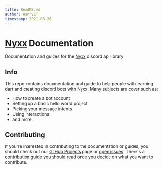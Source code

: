 ```yaml
---
title: ReadME.md
author: HarryET
timestamp: 2021-08-26
---
```

# [Nyxx](https://github.com/nyxx-discord/nyxx) Documentation

Documentation and guides for the [Nyxx](https://github.com/nyxx-discord/nyxx) discord api library

## Info

This repo contains documentation and guide to help people with learning dart and creating discord bots with Nyxx. Many subjects are cover such as:
- How to create a bot account
- Setting up a basic hello world project
- Picking your message intents
- Using interactions
- and more.

## Contributing

If you're interested in contributing to the documentation or guides, you should check out our [GitHub Projects](https://github.com/nyxx-discord/nyxx-docs/projects) page or [open issues](https://github.com/nyxx-discord/nyxx-docs/issues). There's a [contribution guide](./CONTRIBUTING.md) you should read once you decide on what you want to contribute.